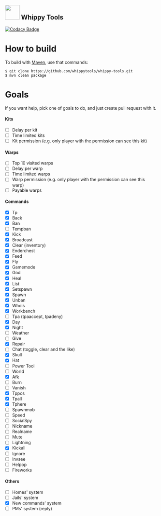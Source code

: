 ## <img src="https://avatars1.githubusercontent.com/u/35628511?s=200&v=4" width="48">  Whippy Tools
[![Codacy Badge](https://api.codacy.com/project/badge/Grade/6f800b26da2148a1b5f2b69da656cacf)](https://www.codacy.com/app/bmstefanski/whippy-tools?utm_source=github.com&amp;utm_medium=referral&amp;utm_content=whippytools/whippy-tools&amp;utm_campaign=Badge_Grade)

# How to build
To build with [Maven](https://maven.apache.org/), use that commands:
```
$ git clone https://github.com/whippytools/whippy-tools.git
$ mvn clean package
```

# Goals
If you want help, pick one of goals to do, and just create pull request with it.

#### Kits
- [ ] Delay per kit
- [ ] Time limited kits
- [ ] Kit permission (e.g. only player with the permission can see this kit)

#### Warps
- [ ] Top 10 visited warps
- [ ] Delay per warp
- [ ] Time limited warps
- [ ] Warp permission (e.g. only player with the permission can see this warp)
- [ ] Payable warps

#### Commands
- [x] Tp
- [x] Back
- [x] Ban
- [ ] Tempban
- [x] Kick
- [x] Broadcast
- [x] Clear (inventory)
- [x] Enderchest
- [x] Feed
- [x] Fly
- [x] Gamemode
- [x] God
- [x] Heal
- [x] List
- [x] Setspawn
- [x] Spawn
- [x] Unban
- [x] Whois
- [x] Workbench
- [ ] Tpa (tpaaccept, tpadeny)
- [x] Day
- [x] Night
- [ ] Weather
- [ ] Give
- [x] Repair
- [ ] Chat (toggle, clear and the like)
- [x] Skull
- [x] Hat
- [ ] Power Tool
- [ ] World
- [x] Afk
- [ ] Burn
- [ ] Vanish
- [x] Tppos
- [x] Tpall
- [x] Tphere
- [ ] Spawnmob
- [ ] Speed
- [ ] SocialSpy
- [ ] Nickname
- [ ] Realname
- [ ] Mute
- [ ] Lightning
- [x] Kickall
- [ ] Ignore
- [ ] Invsee
- [ ] Helpop
- [ ] Fireworks

#### Others
- [ ] Homes' system
- [ ] Jails' system
- [x] New commands' system
- [ ] PMs' system (reply)
